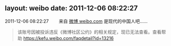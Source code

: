 layout: weibo
date: 2011-12-06 08:22:27
---
2011-12-06 08:22:27  &nbsp;&nbsp;&nbsp;&nbsp;&nbsp;&nbsp; 来自 <a href="http://weibo.com/" rel="nofollow">微博 weibo.com</a>
是现代的中国人吧……
>  该账号因被投诉违反《微博社区公约》的相关规定，现已无法查看。查看帮助 https://kefu.weibo.com/faqdetail?id=13216

